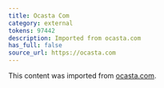 ```yaml
---
title: Ocasta Com
category: external
tokens: 97442
description: Imported from ocasta.com
has_full: false
source_url: https://ocasta.com
---
```


This content was imported from [ocasta.com](https://ocasta.com).
